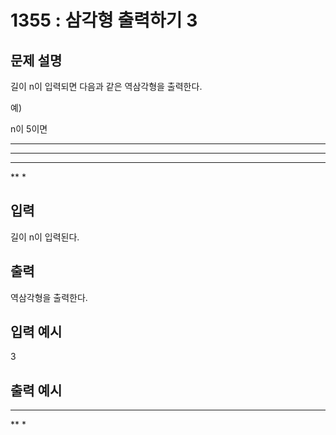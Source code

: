 # 1355 : 삼각형 출력하기 3
  
## 문제 설명    
길이 n이 입력되면 다음과 같은 역삼각형을 출력한다.

예)

n이 5이면

*****
 ****
  ***
   **
    *

## 입력
길이 n이 입력된다.

## 출력
역삼각형을 출력한다.

## 입력 예시   
3

## 출력 예시
***
 **
  *
